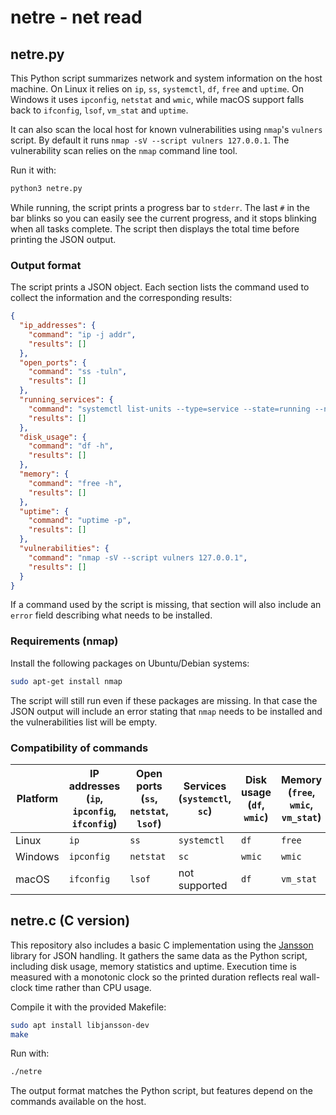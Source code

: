 # netre - net read

## netre.py

This Python script summarizes network and system information on the host machine. On Linux it relies on `ip`, `ss`, `systemctl`, `df`, `free` and `uptime`. On Windows it uses `ipconfig`, `netstat` and `wmic`, while macOS support falls back to `ifconfig`, `lsof`, `vm_stat` and `uptime`.

It can also scan the local host for known vulnerabilities using `nmap`'s
`vulners` script. By default it runs `nmap -sV --script vulners 127.0.0.1`.
The vulnerability scan relies on the `nmap` command line tool.

Run it with:

```bash
python3 netre.py
```

While running, the script prints a progress bar to `stderr`. The last
`#` in the bar blinks so you can easily see the current progress, and it
stops blinking when all tasks complete. The script then displays the
total time before printing the JSON output.

### Output format

The script prints a JSON object. Each section lists the command used to
collect the information and the corresponding results:

```json
{
  "ip_addresses": {
    "command": "ip -j addr",
    "results": []
  },
  "open_ports": {
    "command": "ss -tuln",
    "results": []
  },
  "running_services": {
    "command": "systemctl list-units --type=service --state=running --no-pager --no-legend",
    "results": []
  },
  "disk_usage": {
    "command": "df -h",
    "results": []
  },
  "memory": {
    "command": "free -h",
    "results": []
  },
  "uptime": {
    "command": "uptime -p",
    "results": []
  },
  "vulnerabilities": {
    "command": "nmap -sV --script vulners 127.0.0.1",
    "results": []
  }
}
```

If a command used by the script is missing, that section will also include an
`error` field describing what needs to be installed.

### Requirements (nmap)

Install the following packages on Ubuntu/Debian systems:

```bash
sudo apt-get install nmap
```

The script will still run even if these packages are missing. In that case the
JSON output will include an error stating that `nmap` needs to be installed and
the vulnerabilities list will be empty.

### Compatibility of commands

| Platform | IP addresses (`ip`, `ipconfig`, `ifconfig`) | Open ports (`ss`, `netstat`, `lsof`) | Services (`systemctl`, `sc`) | Disk usage (`df`, `wmic`) | Memory (`free`, `wmic`, `vm_stat`) | Uptime (`uptime`, `wmic`) | Vulnerability scan (`nmap`) |
|----------|--------------|------------|----------|-------------------|--------------------|--------------------|--------------------|
| Linux    | `ip`         | `ss`       | `systemctl` | `df` | `free` | `uptime` | `nmap` |
| Windows  | `ipconfig`   | `netstat`  | `sc` | `wmic` | `wmic` | `wmic` | `nmap` |
| macOS    | `ifconfig`   | `lsof`     | not supported | `df` | `vm_stat` | `uptime` | `nmap` |

## netre.c (C version)
This repository also includes a basic C implementation using the [Jansson](https://digip.org/jansson/) library for JSON handling.
It gathers the same data as the Python script, including disk usage, memory statistics and uptime.
Execution time is measured with a monotonic clock so the printed duration reflects
real wall-clock time rather than CPU usage.

Compile it with the provided Makefile:

```bash
sudo apt install libjansson-dev
make
```

Run with:

```bash
./netre
```

The output format matches the Python script, but features depend on the commands available on the host.
